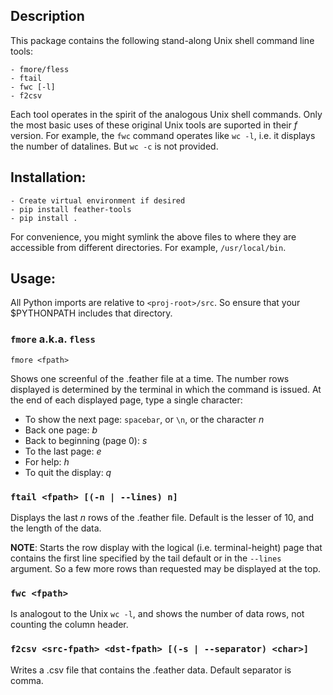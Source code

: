 ## Description
This package contains the following stand-along Unix shell command line tools:

```
- fmore/fless
- ftail
- fwc [-l]
- f2csv
```

Each tool operates in the spirit of the analogous Unix shell commands. Only the most basic uses of these original Unix tools are suported in their *f* version. For example, the `fwc` command operates like `wc -l`, i.e. it displays the number of datalines. But `wc -c` is not provided.

## Installation:
```
- Create virtual environment if desired
- pip install feather-tools
- pip install .
```

For convenience, you might symlink the above files to where they are accessible from different directories. For example, `/usr/local/bin`.

## Usage:

All Python imports are relative to `<proj-root>/src`. So ensure that your $PYTHONPATH includes that directory.

### `fmore` a.k.a. `fless`
```
fmore <fpath>
```
Shows one screenful of the .feather file at a time. The number rows displayed is determined by the terminal in which the command is issued. At the end of each displayed page, type a single character:

- To show the next page: `spacebar`, or `\n`, or the character *n*
- Back one page: *b*
- Back to beginning (page 0): *s*
- To the last page: *e*
- For help: *h*
- To quit the display: *q*

### `ftail <fpath> [(-n | --lines) n]`
Displays the last *n* rows of the .feather file. Default is the lesser of 10, and the length of the data.

**NOTE**: Starts the row display with the logical (i.e. terminal-height) page that contains the first line specified by the tail default or in the `--lines` argument. So a few more rows than
requested may be displayed at the top.

### `fwc <fpath>`
Is analogout to the Unix `wc -l`, and shows the number of data rows, not counting the column header.

### `f2csv <src-fpath> <dst-fpath> [(-s | --separator) <char>]`
Writes a .csv file that contains the .feather data. Default separator is comma.
